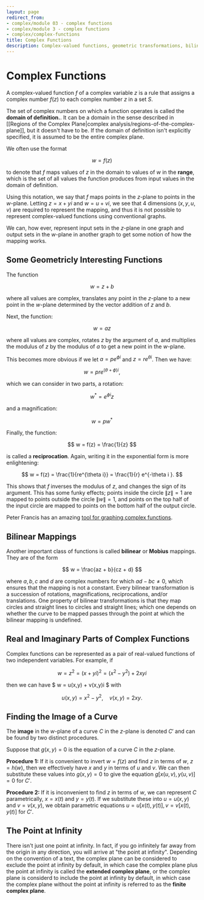 ```yaml
---
layout: page
redirect_from:
- complex/module 03 - complex functions
- complex/module 3 - complex functions
- complex/complex-functions
title: Complex Functions
description: Complex-valued functions, geometric transformations, bilinear mappings, and methods for finding images of curves in the complex plane.
---
```


# Complex Functions

A complex-valued function $f$ of a complex variable $z$ is a rule that assigns a complex number $f(z)$ to each complex number $z$ in a set $S$.

The set of complex numbers on which a function operates is called the **domain of definition.**. It can be a domain in the sense described in [[Regions of the Complex Plane|complex analysis/regions-of-the-complex-plane]], but it doesn't have to be. If the domain of definition isn't explicitly specified, it is assumed to be the entire complex plane.

We often use the format

$$ w = f(z) $$

to denote that $f$ maps values of $z$ in the domain to values of $w$ in the **range**, which is the set of all values the function produces from input values in the domain of definition.

Using this notation, we say that $f$ maps points in the $z$-plane to points in the $w$-plane. Letting $z = x + yi$ and $w = u + vi$, we see that 4 dimensions ($x,y,u,v$) are required to represent the mapping, and thus it is not possible to represent complex-valued functions using conventional graphs.

We can, how ever, represent input sets in the $z$-plane in one graph and output sets in the $w$-plane in another graph to get some notion of how the mapping works.

## Some Geometricly Interesting Functions

The function

$$ w = z + b $$

where all values are complex, translates any point in the $z$-plane to a new point in the $w$-plane determined by the vector addition of $z$ and $b$.

Next, the function:

$$ w = az $$

where all values are complex, rotates $z$ by the argument of $a$, and multiplies the modulus of $z$ by the modulus of $a$ to get a new point in the $w$-plane.

This becomes more obvious if we let $a = pe^{\phi i}$ and $z = re^{\theta i}$. Then we have:

$$ w = pre^{(\theta + \phi)i}, $$

which we can consider in two parts, a rotation:

$$ w^* = e^{\phi i}z $$

and a magnification:

$$ w = pw^* $$

Finally, the function:

$$ w = f(z) = \frac{1}{z} $$

is called a **reciprocation**. Again, writing it in the exponential form is more enlightening:

$$ w = f(z) = \frac{1}{re^{\theta i}} = \frac{1}{r} e^{-\theta i }. $$

This shows that $f$ inverses the modulus of $z$, and changes the sign of its argument. This has some funky effects; points inside the circle $\|z\| = 1$ are mapped to points outside the circle $\|w\| = 1$, and points on the top half of the input circle are mapped to points on the bottom half of the output circle.

Peter Francis has an amazing [tool for graphing complex functions](https://peterefrancis.com/complex-function-plot/index.html).

## Bilinear Mappings

Another important class of functions is called **bilinear** or **Mobius** mappings. They are of the form

$$ w = \frac{az + b}{cz + d} $$

where $a, b, c$ and $d$ are complex numbers for which $ad - bc \neq 0$, which ensures that the mapping is not a constant. Every bilinear transformation is a succession of rotations, magnifications, reciprocations, and/or translations. One property of bilinear transformations is that they map circles and straight lines to circles and straight lines; which one depends on whether the curve to be mapped passes through the point at which the bilinear mapping is undefined.

## Real and Imaginary Parts of Complex Functions

Complex functions can be represented as a pair of real-valued functions of two independent variables. For example, if

$$ w = z^2 = (x+yi)^2 = (x^2 - y^2) + 2xyi $$

then we can have $ w = u(x,y) + v(x,y)i $ with 

$$ u(x,y) = x^2 - y^2, \quad v(x,y) = 2xy. $$

## Finding the Image of a Curve

The **image** in the $w$-plane of a curve $C$ in the $z$-plane is denoted $C'$ and can be found by two distinct procedures.

Suppose that $g(x,y) = 0$ is the equation of a curve $C$ in the $z$-plane.

**Procedure 1:** If it is convenient to invert $w = f(z)$ and find $z$ in terms of $w$, $z = h(w)$, then we effectively have $x$ and $y$ in terms of $u$ and $v$. We can then substitute these values into $g(x,y) = 0$ to give the equation $g[x(u,v), y(u,v)] = 0$ for $C'$.

**Procedure 2:** If it is inconvenient to find $z$ in terms of $w$, we can represent $C$ parametrically, $x = x(t)$ and $y = y(t)$. If we substitute these into $u = u(x,y)$ and $v = v(x,y)$, we obtain parametric equations $u = u[x(t), y(t)], v = v[x(t), y(t)]$ for $C'$.


## The Point at Infinity ##

There isn't just one point at infinity. In fact, if you go infinitely far away from the origin in any direction, you will arrive at "the point at infinity". Depending on the convention of a text, the complex plane can be considered to exclude the point at infinity by default, in which case the complex plane plus the point at infinity is called the **extended complex plane**, or the complex plane is considerd to include the point at infinity by default, in which case the complex plane without the point at infinity is referred to as the **finite complex plane**.
